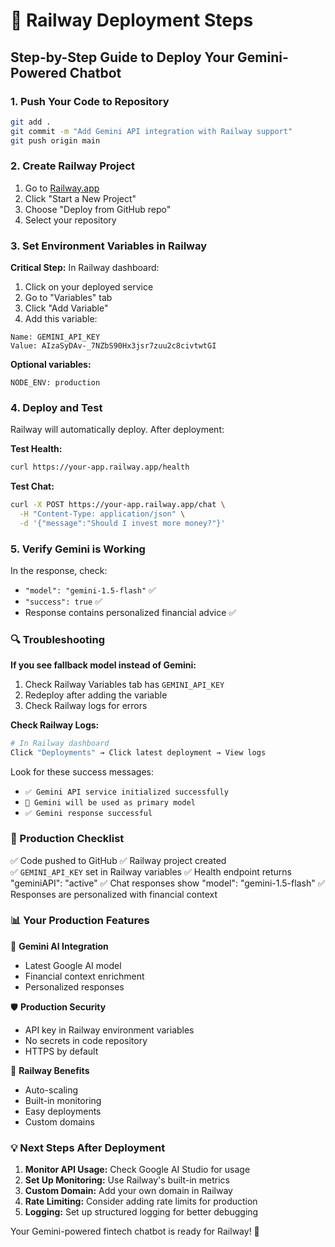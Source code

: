 # 🚀 Railway Deployment Steps

## Step-by-Step Guide to Deploy Your Gemini-Powered Chatbot

### 1. Push Your Code to Repository
```bash
git add .
git commit -m "Add Gemini API integration with Railway support"
git push origin main
```

### 2. Create Railway Project
1. Go to [Railway.app](https://railway.app)
2. Click "Start a New Project"
3. Choose "Deploy from GitHub repo"
4. Select your repository

### 3. Set Environment Variables in Railway
**Critical Step:** In Railway dashboard:
1. Click on your deployed service
2. Go to "Variables" tab  
3. Click "Add Variable"
4. Add this variable:

```
Name: GEMINI_API_KEY
Value: AIzaSyDAv-_7NZbS90Hx3jsr7zuu2c8civtwtGI
```

**Optional variables:**
```
NODE_ENV: production
```

### 4. Deploy and Test
Railway will automatically deploy. After deployment:

**Test Health:**
```bash
curl https://your-app.railway.app/health
```

**Test Chat:**
```bash
curl -X POST https://your-app.railway.app/chat \
  -H "Content-Type: application/json" \
  -d '{"message":"Should I invest more money?"}'
```

### 5. Verify Gemini is Working
In the response, check:
- `"model": "gemini-1.5-flash"` ✅
- `"success": true` ✅
- Response contains personalized financial advice ✅

### 🔍 Troubleshooting

**If you see fallback model instead of Gemini:**
1. Check Railway Variables tab has `GEMINI_API_KEY`
2. Redeploy after adding the variable
3. Check Railway logs for errors

**Check Railway Logs:**
```bash
# In Railway dashboard
Click "Deployments" → Click latest deployment → View logs
```

Look for these success messages:
- `✅ Gemini API service initialized successfully`
- `🤖 Gemini will be used as primary model`
- `✅ Gemini response successful`

### 🎯 Production Checklist

✅ Code pushed to GitHub
✅ Railway project created  
✅ `GEMINI_API_KEY` set in Railway variables
✅ Health endpoint returns "geminiAPI": "active"
✅ Chat responses show "model": "gemini-1.5-flash"
✅ Responses are personalized with financial context

### 📊 Your Production Features

🤖 **Gemini AI Integration**
- Latest Google AI model
- Financial context enrichment
- Personalized responses

🛡️ **Production Security**
- API key in Railway environment variables
- No secrets in code repository
- HTTPS by default

🚀 **Railway Benefits**
- Auto-scaling
- Built-in monitoring
- Easy deployments
- Custom domains

### 💡 Next Steps After Deployment

1. **Monitor API Usage:** Check Google AI Studio for usage
2. **Set Up Monitoring:** Use Railway's built-in metrics
3. **Custom Domain:** Add your own domain in Railway
4. **Rate Limiting:** Consider adding rate limits for production
5. **Logging:** Set up structured logging for better debugging

Your Gemini-powered fintech chatbot is ready for Railway! 🎉